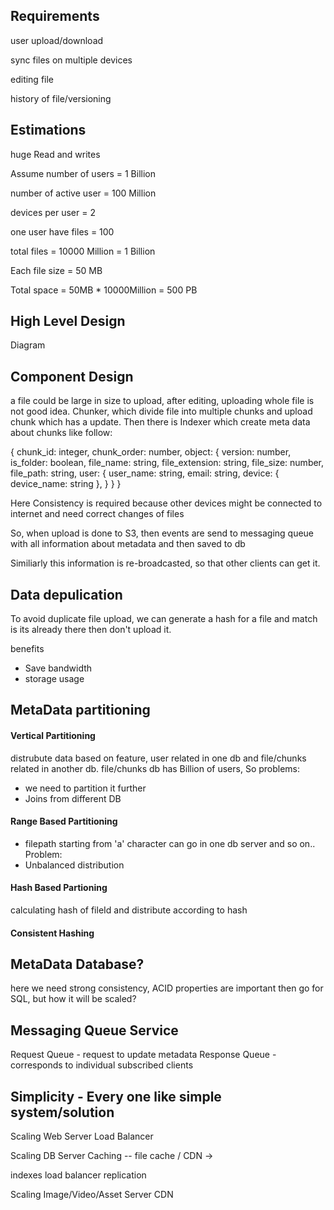 Requirements 
------------
user upload/download

sync files on multiple devices 

editing file

history of file/versioning

Estimations
------------
huge Read and writes 

Assume number of users = 1 Billion

number of active user = 100 Million

devices per user = 2

one user have files = 100

total files = 10000 Million = 1 Billion

Each file size = 50 MB

Total space = 50MB * 10000Million = 500 PB

High Level Design
-----------------
Diagram

Component Design
----------------

a file could be large in size to upload, after editing, uploading whole file is not good idea.
Chunker, which divide file into multiple chunks and upload chunk which has a update. Then there is Indexer which create meta data about chunks like follow:


{
	chunk_id: integer,
	chunk_order: number,
	object: {
		version: number,
		is_folder: boolean,
		file_name: string,
		file_extension: string,
		file_size: number,
		file_path: string,
		user: {
			user_name: string,
			email: string,
			device: {
				device_name: string
			},
		}
	}
}

Here Consistency is required because other devices might be connected to internet and need correct changes of files

So, when upload is done to S3, then events are send to messaging queue with all information about metadata and then saved to db

Similiarly this information is re-broadcasted, so that other clients can get it.


Data depulication
-----------------

To avoid duplicate file upload, we can generate a hash for a file and match is its already there then don't upload it.

benefits

* Save bandwidth
* storage usage

MetaData partitioning
---------------------

#### Vertical Partitioning 
  distrubute data based on feature, user related in one db and file/chunks related in another db.
  file/chunks db has Billion of users, So problems:
  - we need to partition it further
  - Joins from different DB

#### Range Based Partitioning
  - filepath starting from 'a' character can go in one db server and so on..
  Problem:
  - Unbalanced distribution

#### Hash Based Partioning
  calculating hash of fileId and distribute according to hash

#### Consistent Hashing

MetaData Database?
------------------
here we need strong consistency, ACID properties are important then go for SQL, but how it will be scaled?


Messaging Queue Service
-----------------------
Request Queue - request to update metadata
Response Queue - corresponds to individual subscribed clients

Simplicity - Every one like simple system/solution
------------
Scaling Web Server
Load Balancer

Scaling DB Server
Caching -- file cache / CDN -> 

indexes
load balancer
replication



Scaling Image/Video/Asset Server
CDN


